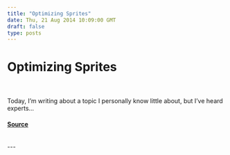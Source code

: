 ```yaml
---
title: "Optimizing Sprites"
date: Thu, 21 Aug 2014 10:09:00 GMT
draft: false
type: posts
---
```

# Optimizing Sprites

<br/>

<br/>
Today, I’m writing about a topic I personally know little about, but I’ve heard experts...

#### [Source](https://docs.microsoft.com/archive/blogs/ieinternals/optimizing-sprites)

<br/>
---
